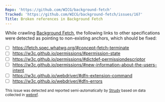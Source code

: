 ```yaml
---
Repo: 'https://github.com/WICG/background-fetch'
Tracked: 'https://github.com/WICG/background-fetch/issues/167'
Title: Broken references in Background Fetch
---
```


While crawling [Background Fetch](https://wicg.github.io/background-fetch/), the following links to other specifications were detected as pointing to non-existing anchors, which should be fixed:
* [ ] https://fetch.spec.whatwg.org/#concept-fetch-terminate
* [ ] https://w3c.github.io/permissions/#permission-state
* [ ] https://w3c.github.io/permissions/#dictdef-permissiondescriptor
* [ ] https://w3c.github.io/permissions/#new-information-about-the-users-intent
* [ ] https://w3c.github.io/webdriver/#dfn-extension-command
* [ ] https://w3c.github.io/webdriver/#dfn-errors

<sub>This issue was detected and reported semi-automatically by [Strudy](https://github.com/w3c/strudy/) based on data collected in [webref](https://github.com/w3c/webref/).</sub>
